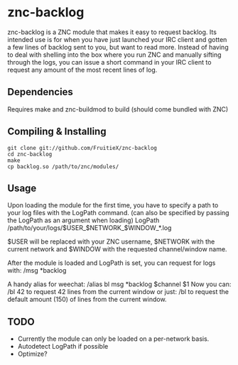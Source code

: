 znc-backlog
===========

znc-backlog is a ZNC module that makes it easy to request backlog. Its intended
use is for when you have just launched your IRC client and gotten a few lines of
backlog sent to you, but want to read more. Instead of having to deal with
shelling into the box where you run ZNC and manually sifting through the logs,
you can issue a short command in your IRC client to request any amount of the
most recent lines of log.

Dependencies
------------

Requires make and znc-buildmod to build (should come bundled with ZNC)

Compiling & Installing
----------------------

	git clone git://github.com/FruitieX/znc-backlog
	cd znc-backlog
	make
	cp backlog.so /path/to/znc/modules/

Usage
-----

Upon loading the module for the first time, you have to specify a path to your
log files with the LogPath command. (can also be specified by passing the
LogPath as an argument when loading)
	LogPath /path/to/your/logs/$USER_$NETWORK_$WINDOW_*.log

$USER will be replaced with your ZNC username, $NETWORK with the current
network and $WINDOW with the requested channel/window name.

After the module is loaded and LogPath is set, you can request for logs with:
	/msg *backlog <window-name> <num-lines>

A handy alias for weechat:
	/alias bl msg *backlog $channel $1
Now you can:
	/bl 42
to request 42 lines from the current window or just:
	/bl
to request the default amount (150) of lines from the current window.

TODO
----
- Currently the module can only be loaded on a per-network basis.
- Autodetect LogPath if possible
- Optimize?
